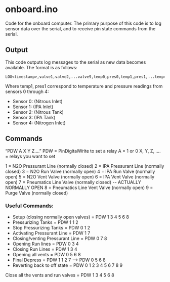 # onboard.ino
Code for the onboard computer. The primary purpose of this code is to log sensor data over the serial, and to receive pin state commands from the serial.

## Output
This code outputs log messages to the serial as new data becomes available. The format is as follows:
```
LOG<timestamp>,valve1,valve2,...valve9,temp0,pres0,temp1,pres1,...temp4,pres4
```
Where temp1, pres1 correspond to temperature and pressure readings from sensors 0 through 4:

  - Sensor 0:  (Nitrous Inlet)
  - Sensor 1:  (IPA Inlet)
  - Sensor 2:  (Nitrous Tank)
  - Sensor 3:  (IPA Tank)
  - Sensor 4:  (Nitrogen Inlet)

## Commands

“PDW A X Y Z….”
PDW = PinDigitalWrite to set a relay
A = 1 or 0
X, Y, Z, …. = relays you want to set

1 = N2O Pressurant Line (normally closed)
2 = IPA Pressurant Line (normally closed)
3 = N2O Run Valve (normally open)
4 = IPA Run Valve (normally open)
5 = N2O Vent Valve (normally open)
6 = IPA Vent Valve (normally open)
7 = Pneumatics Line Valve (normally closed) -- ACTUALLY NORMALLY OPEN
8 = Pneumatics Line Vent Valve (normally open)
9 = Purge Valve (normally closed)

### Useful Commands:
- Setup (closing normally open valves) = PDW 1 3 4 5 6 8
- Pressurizing Tanks = PDW 1 1 2
- Stop Pressurizing Tanks = PDW 0 1 2
- Activating Pressurant Line = PDW 1 7
- Closing/venting Pressurant Line = PDW 0 7 8
- Opening Run lines = PDW 0 3 4
- Closing Run Lines = PDW 1 3 4
- Opening all vents = PDW 0 5 6 8
- Final Depress = PDW 1 1 2 7 —> PDW 0 5 6 8
- Reverting back to off state = PDW 0 1 2 3 4 5 6 7 8 9

Close all the vents and run valves = PDW 1 3 4 5 6 8